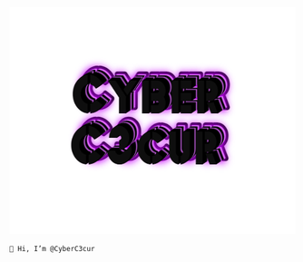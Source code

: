 <div align="center">
  <img src=https://github.com/CyberC3cur/CyberC3cur/blob/d32907d9b650e4b2f055fd37e38ab505f8449a76/image.png width="600" height="400"/>
</div>

```
👋 Hi, I’m @CyberC3cur
```
